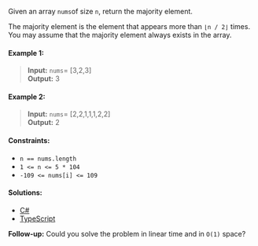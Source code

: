 Given an array `nums`of size `n`, return the majority element.

The majority element is the element that appears more than `⌊n / 2⌋` times. You may assume that the majority element always exists in the array.

 

#### Example 1:

> **Input:** `nums`= [3,2,3]  
> **Output:** 3

#### Example 2:

> **Input:** `nums`= [2,2,1,1,1,2,2]  
> **Output:** 2
 

#### Constraints:

- `n == nums.length`
- `1 <= n <= 5 * 104`
- `-109 <= nums[i] <= 109`
 
 #### Solutions:

- [C#](/array-string/majority-element/majority-element.cs)
- [TypeScript](/array-string/majority-element/majority-element.ts)

**Follow-up:** Could you solve the problem in linear time and in `O(1)` space?
